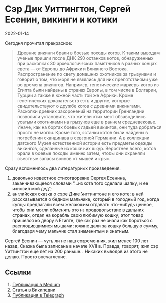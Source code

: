 # Сэр Дик Уиттингтон, Сергей Есенин, викинги и котики


<p class="text-end time-holder"><time>2022-01-14</time></p>





Сегодня прочитал прекрасное:

> Древние викинги брали в боевые походы котов.
> К таким выводам ученые пришли после ДНК 290 останков котов,
> обнаруженных при раскопках 30 археологических памятников в разных
> концах света — от Европы до Африки и Ближнего Востока.
> Распространение по свету домашних охотников за грызунами и говорит о
> том, что моря не являлись для них препятствиями уже во времена
> викингов. Например, генетические маркеры котов из Египта были
> найдены в странах Европы, в том числе в Болгарии, Турции а также в
> южной части той же Африки.
> Кроме генетических доказательств есть и другие, которые
> свидетельствуют о дружбе котов с древними викингами.
> Раскопки древних захоронений на территории Гренландии позволили
> установить, что жители этих мест обзаводились усатыми охотниками на
> грызунов еще в раннем средневековье. Иначе, как на бортах боевых
> ладьей викингов, они туда добраться просто не могли.
> Кроме того, останки котов были найдены в погребении скандинава в
> северной Германии. А в коллекции датского Музея естественной истории
> есть предметы одежды викингов, сделанные из кошачьих шкур.
> Вероятнее всего, котов брали в боевые походы именно затем, чтобы они
> охраняли съестные запасы воинов от мышей и крыс.

Сразу вспомнилось два литературных произведения.

1. довольно известное стихотворение Сергея Есенина, заканчивающееся
       словами “…из кота того сделали шапку, и ее износил мой дед”;
2. английская сказка о сэре Дике Уиттингтоне и его коте; в ней
       рассказывается о бедном мальчике, который в голодный год, когда
       купцы предлагали всем желающим отдавать что-нибудь ценное, чтобы
       они могли обменять это на продовольствие в дальних странах, отдал
       на корабль свою любимую кошку; этот товар пришелся ко двору в
       Египте, где как раз не знали как бороться с расплодившимися мышами;
       южане дали за кошку большую сумму, благодаря чему мальчик стал
       знаменитым и знатным.

Сергей Есенин — чуть ли не наш современник, жил менее 100 лет назад.
Сказка была записана в начале XVII в. Правда, говорят, жил сэр
Уиттингтон еще лет на 200 раньше… Никаких выводов из этого не делаю.
Просто впечатление.




## Ссылки

1. [Публикация в Medium](https://yababay.medium.com/сэр-дик-уиттингтон-сергей-есенин-викинги-и-котики-1a9bd8ff9c30)
1. [Статья в Википедии](https://ru.wikipedia.org/wiki/Уиттингтон,_Ричард)
1. [Публикация в Telegraph](https://telegra.ph/Sehr-Dik-Uittington-Sergej-Esenin-vikingi-i-kotiki-01-14)

